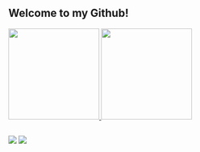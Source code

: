 ## Welcome to my Github!
  <a href="https://github.com/rafaballerini">
  <img height="180em" src="https://github-readme-stats.vercel.app/api?username=ramiromelo&show_icons=true&theme=dark&include_all_commits=true&count_private=true"/>
  <img height="180em" src="https://github-readme-stats.vercel.app/api/top-langs/?username=ramiromelo&layout=compact&langs_count=7&theme=dark"/>
</div>
  
  ##
 
<div> 
  
 
 
  
  <a href="https://www.linkedin.com/in/ramiro-melo" target="_blank"><img src="https://img.shields.io/badge/-LinkedIn-%230077B5?style=for-the-badge&logo=linkedin&logoColor=white" target="_blank"></a> 
  <a href = "mailto:ramiromelo@gmail.com"><img src="https://img.shields.io/badge/-Gmail-%23333?style=for-the-badge&logo=gmail&logoColor=white" target="_blank"></a>
 
 
</div>
